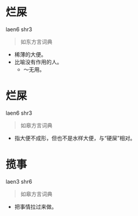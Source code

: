 # 烂屎
laen6 shr3
> 如东方言词典
- 稀薄的大便。
- 比喻没有作用的人。
  - ～无用。

# 烂屎
laen6 shr3
> 如皋方言词典
- 指大便不成形，但也不是水样大便，与“硬屎”相对。

# 揽事
laen3 shr6
> 如皋方言词典
- 把事情拉过来做。
